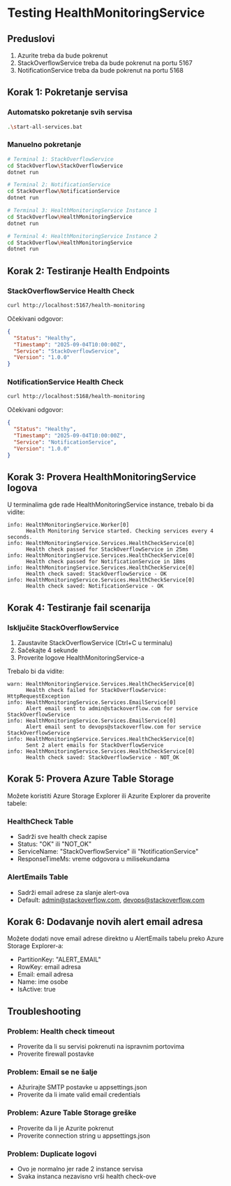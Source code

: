 # Testing HealthMonitoringService

## Preduslovi
1. Azurite treba da bude pokrenut
2. StackOverflowService treba da bude pokrenut na portu 5167
3. NotificationService treba da bude pokrenut na portu 5168

## Korak 1: Pokretanje servisa

### Automatsko pokretanje svih servisa
```bash
.\start-all-services.bat
```

### Manuelno pokretanje
```bash
# Terminal 1: StackOverflowService
cd StackOverflow\StackOverflowService
dotnet run

# Terminal 2: NotificationService
cd StackOverflow\NotificationService
dotnet run

# Terminal 3: HealthMonitoringService Instance 1
cd StackOverflow\HealthMonitoringService
dotnet run

# Terminal 4: HealthMonitoringService Instance 2
cd StackOverflow\HealthMonitoringService
dotnet run
```

## Korak 2: Testiranje Health Endpoints

### StackOverflowService Health Check
```bash
curl http://localhost:5167/health-monitoring
```

Očekivani odgovor:
```json
{
  "Status": "Healthy",
  "Timestamp": "2025-09-04T10:00:00Z",
  "Service": "StackOverflowService",
  "Version": "1.0.0"
}
```

### NotificationService Health Check
```bash
curl http://localhost:5168/health-monitoring
```

Očekivani odgovor:
```json
{
  "Status": "Healthy",
  "Timestamp": "2025-09-04T10:00:00Z",
  "Service": "NotificationService",
  "Version": "1.0.0"
}
```

## Korak 3: Provera HealthMonitoringService logova

U terminalima gde rade HealthMonitoringService instance, trebalo bi da vidite:

```
info: HealthMonitoringService.Worker[0]
      Health Monitoring Service started. Checking services every 4 seconds.
info: HealthMonitoringService.Services.HealthCheckService[0]
      Health check passed for StackOverflowService in 25ms
info: HealthMonitoringService.Services.HealthCheckService[0]
      Health check passed for NotificationService in 18ms
info: HealthMonitoringService.Services.HealthCheckService[0]
      Health check saved: StackOverflowService - OK
info: HealthMonitoringService.Services.HealthCheckService[0]
      Health check saved: NotificationService - OK
```

## Korak 4: Testiranje fail scenarija

### Isključite StackOverflowService
1. Zaustavite StackOverflowService (Ctrl+C u terminalu)
2. Sačekajte 4 sekunde
3. Proverite logove HealthMonitoringService-a

Trebalo bi da vidite:
```
warn: HealthMonitoringService.Services.HealthCheckService[0]
      Health check failed for StackOverflowService: HttpRequestException
info: HealthMonitoringService.Services.EmailService[0]
      Alert email sent to admin@stackoverflow.com for service StackOverflowService
info: HealthMonitoringService.Services.EmailService[0]
      Alert email sent to devops@stackoverflow.com for service StackOverflowService
info: HealthMonitoringService.Services.HealthCheckService[0]
      Sent 2 alert emails for StackOverflowService
info: HealthMonitoringService.Services.HealthCheckService[0]
      Health check saved: StackOverflowService - NOT_OK
```

## Korak 5: Provera Azure Table Storage

Možete koristiti Azure Storage Explorer ili Azurite Explorer da proverite tabele:

### HealthCheck Table
- Sadrži sve health check zapise
- Status: "OK" ili "NOT_OK"
- ServiceName: "StackOverflowService" ili "NotificationService"
- ResponseTimeMs: vreme odgovora u milisekundama

### AlertEmails Table
- Sadrži email adrese za slanje alert-ova
- Default: admin@stackoverflow.com, devops@stackoverflow.com

## Korak 6: Dodavanje novih alert email adresa

Možete dodati nove email adrese direktno u AlertEmails tabelu preko Azure Storage Explorer-a:

- PartitionKey: "ALERT_EMAIL"
- RowKey: email adresa
- Email: email adresa
- Name: ime osobe
- IsActive: true

## Troubleshooting

### Problem: Health check timeout
- Proverite da li su servisi pokrenuti na ispravnim portovima
- Proverite firewall postavke

### Problem: Email se ne šalje
- Ažurirajte SMTP postavke u appsettings.json
- Proverite da li imate valid email credentials

### Problem: Azure Table Storage greške
- Proverite da li je Azurite pokrenut
- Proverite connection string u appsettings.json

### Problem: Duplicate logovi
- Ovo je normalno jer rade 2 instance servisa
- Svaka instanca nezavisno vrši health check-ove

